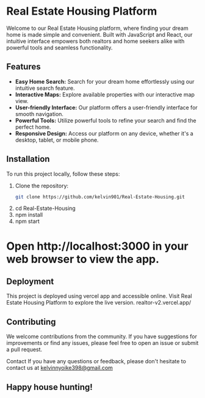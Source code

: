 # Real Estate Housing Platform

Welcome to our Real Estate Housing platform, where finding your dream home is made simple and convenient. Built with JavaScript and React, our intuitive interface empowers both realtors and home seekers alike with powerful tools and seamless functionality.

## Features

- **Easy Home Search:** Search for your dream home effortlessly using our intuitive search feature.
- **Interactive Maps:** Explore available properties with our interactive map view.
- **User-friendly Interface:** Our platform offers a user-friendly interface for smooth navigation.
- **Powerful Tools:** Utilize powerful tools to refine your search and find the perfect home.
- **Responsive Design:** Access our platform on any device, whether it's a desktop, tablet, or mobile phone.

## Installation

To run this project locally, follow these steps:

1. Clone the repository:
   ```bash
   git clone https://github.com/kelvin901/Real-Estate-Housing.git
2. cd Real-Estate-Housing
3. npm install
4. npm start
# Open http://localhost:3000 in your web browser to view the app.

## Deployment
This project is deployed using vercel app  and accessible online. Visit Real Estate Housing Platform to explore the live version. realtor-v2.vercel.app/

## Contributing
We welcome contributions from the community. If you have suggestions for improvements or find any issues, please feel free to open an issue or submit a pull request.

Contact
If you have any questions or feedback, please don't hesitate to contact us at kelvinnyoike398@gmail.com

## Happy house hunting!